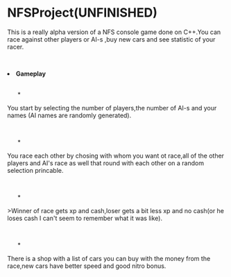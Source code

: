 # NFSProject(UNFINISHED)
This is a really alpha version of a NFS console game done on C++.You can race against other players or AI-s ,buy new cars and see
statistic of your racer.

</br><b><li>Gameplay</li></b>
</br><ul>*</ul>You start by selecting the number of players,the number of AI-s and your names (AI names are randomly generated).

</br><ul>*</ul>You race each other by chosing with whom you want ot race,all of the other players and AI's race as well that round with each  other
on a random selection princable.

</br><ul>*</ul>>Winner of race gets xp and cash,loser gets a bit less xp and no cash(or he loses cash I can't seem to remember what it was like).

</br><ul>*</ul>There is a shop with a list of cars you can buy with the money from the race,new cars have better speed and good nitro bonus.
